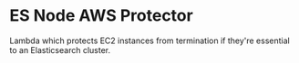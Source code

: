 # ES Node AWS Protector

Lambda which protects EC2 instances from termination if
they're essential to an Elasticsearch cluster.
